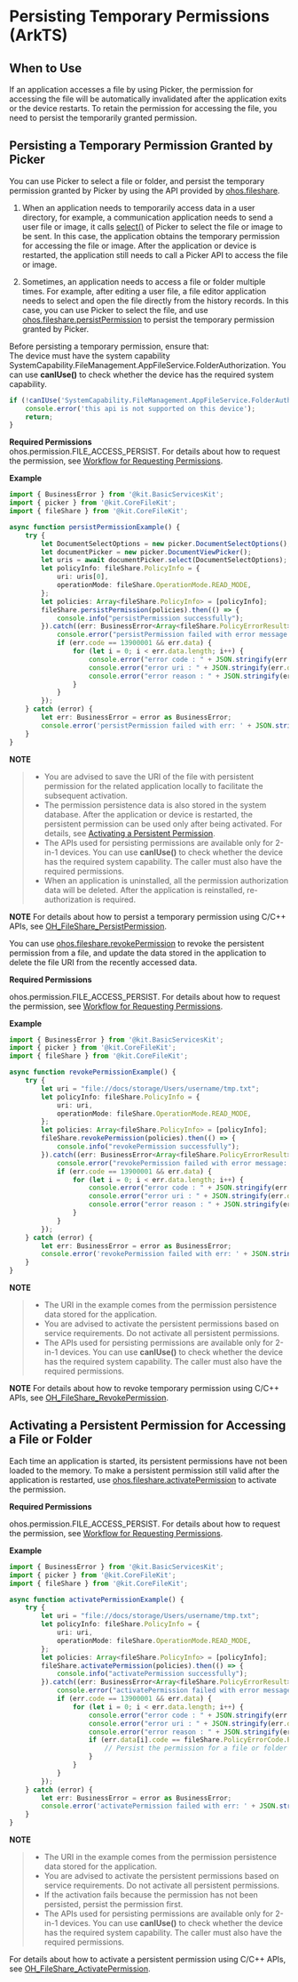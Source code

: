 # Persisting Temporary Permissions (ArkTS)

## When to Use

If an application accesses a file by using Picker, the permission for accessing the file will be automatically invalidated after the application exits or the device restarts. To retain the permission for accessing the file, you need to persist the temporarily granted permission.

## Persisting a Temporary Permission Granted by Picker

You can use Picker to select a file or folder, and persist the temporary permission granted by Picker by using the API provided by [ohos.fileshare](../reference/apis-core-file-kit/js-apis-fileShare.md).

1. When an application needs to temporarily access data in a user directory, for example, a communication application needs to send a user file or image, it calls [select()](../reference/apis-core-file-kit/js-apis-file-picker.md#select-3) of Picker to select the file or image to be sent. In this case, the application obtains the temporary permission for accessing the file or image. After the application or device is restarted, the application still needs to call a Picker API to access the file or image.

2. Sometimes, an application needs to access a file or folder multiple times. For example, after editing a user file, a file editor application needs to select and open the file directly from the history records. In this case, you can use Picker to select the file, and use [ohos.fileshare.persistPermission](../reference/apis-core-file-kit/js-apis-fileShare.md#filesharepersistpermission11) to persist the temporary permission granted by Picker.

Before persisting a temporary permission, ensure that:<br>The device must have the system capability SystemCapability.FileManagement.AppFileService.FolderAuthorization. You can use **canIUse()** to check whether the device has the required system capability.

```ts
if (!canIUse('SystemCapability.FileManagement.AppFileService.FolderAuthorization')) {
    console.error('this api is not supported on this device');
    return;
}
```

**Required Permissions**<br>
ohos.permission.FILE_ACCESS_PERSIST. For details about how to request the permission, see [Workflow for Requesting Permissions](../security/AccessToken/determine-application-mode.md).

**Example**

```ts
import { BusinessError } from '@kit.BasicServicesKit';
import { picker } from '@kit.CoreFileKit';
import { fileShare } from '@kit.CoreFileKit';

async function persistPermissionExample() {
    try {
        let DocumentSelectOptions = new picker.DocumentSelectOptions();
        let documentPicker = new picker.DocumentViewPicker();
        let uris = await documentPicker.select(DocumentSelectOptions);
        let policyInfo: fileShare.PolicyInfo = {
            uri: uris[0],
            operationMode: fileShare.OperationMode.READ_MODE,
        };
        let policies: Array<fileShare.PolicyInfo> = [policyInfo];
        fileShare.persistPermission(policies).then(() => {
            console.info("persistPermission successfully");
        }).catch((err: BusinessError<Array<fileShare.PolicyErrorResult>>) => {
            console.error("persistPermission failed with error message: " + err.message + ", error code: " + err.code);
            if (err.code == 13900001 && err.data) {
                for (let i = 0; i < err.data.length; i++) {
                    console.error("error code : " + JSON.stringify(err.data[i].code));
                    console.error("error uri : " + JSON.stringify(err.data[i].uri));
                    console.error("error reason : " + JSON.stringify(err.data[i].message));
                }
            }
        });
    } catch (error) {
        let err: BusinessError = error as BusinessError;
        console.error('persistPermission failed with err: ' + JSON.stringify(err));
    }
}
```

**NOTE**
> - You are advised to save the URI of the file with persistent permission for the related application locally to facilitate the subsequent activation.
> - The permission persistence data is also stored in the system database. After the application or device is restarted, the persistent permission can be used only after being activated. For details, see [Activating a Persistent Permission](#activating-a-persistent-permission-for-accessing-a-file-or-folder).
> - The APIs used for persisting permissions are available only for 2-in-1 devices. You can use **canIUse()** to check whether the device has the required system capability. The caller must also have the required permissions.
> - When an application is uninstalled, all the permission authorization data will be deleted. After the application is reinstalled, re-authorization is required.

**NOTE**
For details about how to persist a temporary permission using C/C++ APIs, see [OH_FileShare_PersistPermission](native-fileshare-guidelines.md).

You can use [ohos.fileshare.revokePermission](../reference/apis-core-file-kit/js-apis-fileShare.md#filesharerevokepermission11) to revoke the persistent permission from a file, and update the data stored in the application to delete the file URI from the recently accessed data.

**Required Permissions**

ohos.permission.FILE_ACCESS_PERSIST. For details about how to request the permission, see [Workflow for Requesting Permissions](../security/AccessToken/determine-application-mode.md).

**Example**

```ts
import { BusinessError } from '@kit.BasicServicesKit';
import { picker } from '@kit.CoreFileKit';
import { fileShare } from '@kit.CoreFileKit';

async function revokePermissionExample() {
    try {
        let uri = "file://docs/storage/Users/username/tmp.txt";
        let policyInfo: fileShare.PolicyInfo = {
            uri: uri,
            operationMode: fileShare.OperationMode.READ_MODE,
        };
        let policies: Array<fileShare.PolicyInfo> = [policyInfo];
        fileShare.revokePermission(policies).then(() => {
            console.info("revokePermission successfully");
        }).catch((err: BusinessError<Array<fileShare.PolicyErrorResult>>) => {
            console.error("revokePermission failed with error message: " + err.message + ", error code: " + err.code);
            if (err.code == 13900001 && err.data) {
                for (let i = 0; i < err.data.length; i++) {
                    console.error("error code : " + JSON.stringify(err.data[i].code));
                    console.error("error uri : " + JSON.stringify(err.data[i].uri));
                    console.error("error reason : " + JSON.stringify(err.data[i].message));
                }
            }
        });
    } catch (error) {
        let err: BusinessError = error as BusinessError;
        console.error('revokePermission failed with err: ' + JSON.stringify(err));
    }
}
```

**NOTE**
> - The URI in the example comes from the permission persistence data stored for the application.
> - You are advised to activate the persistent permissions based on service requirements. Do not activate all persistent permissions.
> - The APIs used for persisting permissions are available only for 2-in-1 devices. You can use **canIUse()** to check whether the device has the required system capability. The caller must also have the required permissions.

**NOTE**
For details about how to revoke temporary permission using C/C++ APIs, see [OH_FileShare_RevokePermission](native-fileshare-guidelines.md).

## Activating a Persistent Permission for Accessing a File or Folder

Each time an application is started, its persistent permissions have not been loaded to the memory. To make a persistent permission still valid after the application is restarted, use [ohos.fileshare.activatePermission](../reference/apis-core-file-kit/js-apis-fileShare.md#fileshareactivatepermission11) to activate the permission.

**Required Permissions**

ohos.permission.FILE_ACCESS_PERSIST. For details about how to request the permission, see [Workflow for Requesting Permissions](../security/AccessToken/determine-application-mode.md).

**Example**

```ts
import { BusinessError } from '@kit.BasicServicesKit';
import { picker } from '@kit.CoreFileKit';
import { fileShare } from '@kit.CoreFileKit';

async function activatePermissionExample() {
    try {
        let uri = "file://docs/storage/Users/username/tmp.txt";
        let policyInfo: fileShare.PolicyInfo = {
            uri: uri,
            operationMode: fileShare.OperationMode.READ_MODE,
        };
        let policies: Array<fileShare.PolicyInfo> = [policyInfo];
        fileShare.activatePermission(policies).then(() => {
            console.info("activatePermission successfully");
        }).catch((err: BusinessError<Array<fileShare.PolicyErrorResult>>) => {
            console.error("activatePermission failed with error message: " + err.message + ", error code: " + err.code);
            if (err.code == 13900001 && err.data) {
                for (let i = 0; i < err.data.length; i++) {
                    console.error("error code : " + JSON.stringify(err.data[i].code));
                    console.error("error uri : " + JSON.stringify(err.data[i].uri));
                    console.error("error reason : " + JSON.stringify(err.data[i].message));
                    if (err.data[i].code == fileShare.PolicyErrorCode.PERMISSION_NOT_PERSISTED) {
                        // Persist the permission for a file or folder and then activate it.
                    }
                }
            }
        });
    } catch (error) {
        let err: BusinessError = error as BusinessError;
        console.error('activatePermission failed with err: ' + JSON.stringify(err));
    }
}
```
**NOTE**
> - The URI in the example comes from the permission persistence data stored for the application.
> - You are advised to activate the persistent permissions based on service requirements. Do not activate all persistent permissions.
> - If the activation fails because the permission has not been persisted, persist the permission first.
> - The APIs used for persisting permissions are available only for 2-in-1 devices. You can use **canIUse()** to check whether the device has the required system capability. The caller must also have the required permissions.

For details about how to activate a persistent permission using C/C++ APIs, see [OH_FileShare_ActivatePermission](native-fileshare-guidelines.md).
